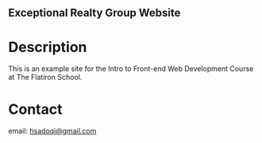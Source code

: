 Exceptional Realty Group Website
---
# Description

This is an example site for the Intro to Front-end Web Development Course at The Flatiron School.

# Contact

email: hsadoqi@gmail.com
